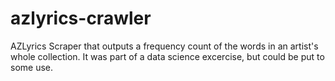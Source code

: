 # azlyrics-crawler
AZLyrics Scraper that outputs a frequency count of the words in an artist's whole collection. It was part of a data science excercise, but could be put to some use.
